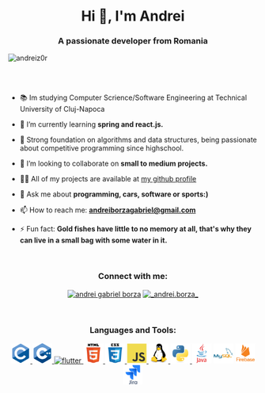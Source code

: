 <h1 align="center">Hi 👋, I'm Andrei</h1>
<h3 align="center">A passionate developer from Romania</h3>

<p align="left"> <img src="https://komarev.com/ghpvc/?username=andreiz0r&label=Profile%20views&color=0e75b6&style=flat" alt="andreiz0r" /> </p>

<br><br>

- 📚 Im studying Computer Scrience/Software Engineering at Technical University of Cluj-Napoca

- 🌱 I’m currently learning **spring and react.js.**

- 💪 Strong foundation on algorithms and data structures, being passionate about competitive programming since highschool.

- 👯 I’m looking to collaborate on **small to medium projects.**

- 👨‍💻 All of my projects are available at [my github profile](https://github.com/AndreiZ0R)

- 💬 Ask me about **programming, cars, software or sports:)**

- 📫 How to reach me: **andreiborzagabriel@gmail.com**

- ⚡ Fun fact: **Gold fishes have little to no memory at all, that's why they can live in a small bag with some water in it.**

<br>

<h3 align="center">Connect with me:</h3>
        <p align="center">
            <a
                href="https://www.linkedin.com/in/andrei-gabriel-borza-83937b233/"
                target="blank"><img align="center"
                    src="https://raw.githubusercontent.com/rahuldkjain/github-profile-readme-generator/master/src/images/icons/Social/linked-in-alt.svg"
                    alt="andrei gabriel borza" height="30" width="40" /></a>
            <a href="https://instagram.com/_andrei.borza_" target="blank"><img
                    align="center"
                    src="https://raw.githubusercontent.com/rahuldkjain/github-profile-readme-generator/master/src/images/icons/Social/instagram.svg"
                    alt="_andrei.borza_" height="30" width="40" /></a>
        </p>
        <br>
        <h3 align="center">Languages and Tools:</h3>
        <p align="center"> <a href="https://www.cprogramming.com/"
                target="_blank" rel="noreferrer"> <img
                    src="https://raw.githubusercontent.com/devicons/devicon/master/icons/c/c-original.svg"
                    alt="c" width="40" height="40"/> </a> <a
                href="https://www.w3schools.com/cpp/" target="_blank"
                rel="noreferrer"> <img
                    src="https://raw.githubusercontent.com/devicons/devicon/master/icons/cplusplus/cplusplus-original.svg"
                    alt="cplusplus" width="40" height="40"/> </a> <a
                href="https://flutter.dev" target="_blank" rel="noreferrer">
                <img
                    src="https://www.vectorlogo.zone/logos/flutterio/flutterio-icon.svg"
                    alt="flutter" width="40" height="40"/> </a> <a
                href="https://www.w3.org/html/" target="_blank"
                rel="noreferrer"> <img
                    src="https://raw.githubusercontent.com/devicons/devicon/master/icons/html5/html5-original-wordmark.svg"
                    alt="html5" width="40" height="40"/> </a> <a
                href="https://www.linux.org/" target="_blank" rel="noreferrer">
                <img
                    src="https://github.com/devicons/devicon/blob/master/icons/css3/css3-original-wordmark.svg"
                    alt="css3" width="40" height="40">
                <img
                    src="https://github.com/devicons/devicon/blob/master/icons/javascript/javascript-original.svg"
                    alt="js" width="40" height="40">
                <img
                    src="https://raw.githubusercontent.com/devicons/devicon/master/icons/linux/linux-original.svg"
                    alt="linux" width="40" height="40"/> </a> <a
                href="https://www.python.org" target="_blank" rel="noreferrer">
                <img
                    src="https://raw.githubusercontent.com/devicons/devicon/master/icons/python/python-original.svg"
                    alt="python" width="40" height="40"/> </a>
            <img
                src="https://github.com/devicons/devicon/blob/master/icons/java/java-original-wordmark.svg"
                alt="java" width="40" height="40">
            <img
                src="https://github.com/devicons/devicon/blob/master/icons/mysql/mysql-original-wordmark.svg"
                alt="mysql" width="40" height="40">
            <img
                src="https://github.com/devicons/devicon/blob/master/icons/firebase/firebase-plain-wordmark.svg"
                alt="firebase" width="40" height="40">
            <img
                src="https://github.com/devicons/devicon/blob/master/icons/jira/jira-original-wordmark.svg"
                alt="jira" width="40" height="40">
</p>



